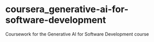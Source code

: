 # coursera_generative-ai-for-software-development
Coursework for the Generative AI for Software Development course
